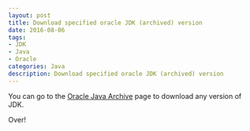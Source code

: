```yaml
---
layout: post
title: Download specified oracle JDK (archived) version
date: 2016-08-06
tags:
- JDK
- Java
- Oracle
categories: Java
description: Download specified oracle JDK (archived) version
---
```


You can go to the [Oracle Java Archive](http://www.oracle.com/technetwork/java/archive-139210.html) page to download any version of JDK.

Over!